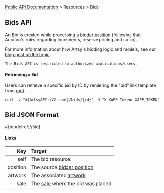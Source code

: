 [Public API Documentation](/v2) &gt; Resources &gt; Bids

## Bids API

An Bid is created while processing a [bidder position](/v2/docs/bidder_positions) (following that Auction's rules regarding increments, reserve pricing and so on).

For more information about how Artsy's bidding logic and models, see our [blog post on the topic](http://artsy.github.io/blog/2014/04/17/building-an-english-auction-with-mongodb/).

``` alert[danger]
The Bids API is restricted to authorized applications/users.
```

#### Retrieving a Bid

Users can retrieve a specific bid by ID by rendering the "bid" link template from [root](#{ArtsyAPI::V2.root}).

```
curl -v "#{ArtsyAPI::V2.root}/bids/{id}" -H "X-XAPP-Token: XAPP_TOKEN"
```

## Bid JSON Format

#{modelref://Bid}

#### Links

Key                | Target                                                |
------------------:|:------------------------------------------------------|
self               | The bid resource.                                     |
position           | The source [bidder position](docs/bidder_positions)   |
artwork            | The associated [artwork](docs/artworks)               |
sale               | The [sale](docs/sales) where the bid was placed       |

